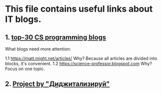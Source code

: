 # This file contains useful links about IT blogs.

## 1. [top-30 CS programming blogs](https://tproger.ru/translations/top-30-computer-science-programming-blogs/)

What blogs need more attention:

  1.1 https://matt.might.net/articles/
  Why? Because all articles are divided into blocks, it's convenient.
  1.2 https://science-professor.blogspot.com
  Why? Focus on one topic.
  
## 2. [Project by "Диджитализируй"](https://github.com/alexey-goloburdin/thanks)


  
